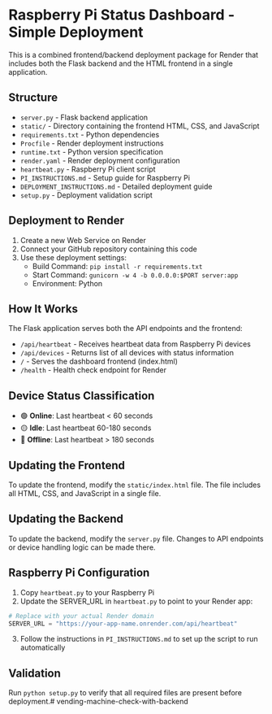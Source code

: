 # Raspberry Pi Status Dashboard - Simple Deployment

This is a combined frontend/backend deployment package for Render that includes both the Flask backend and the HTML frontend in a single application.

## Structure

- `server.py` - Flask backend application
- `static/` - Directory containing the frontend HTML, CSS, and JavaScript
- `requirements.txt` - Python dependencies
- `Procfile` - Render deployment instructions
- `runtime.txt` - Python version specification
- `render.yaml` - Render deployment configuration
- `heartbeat.py` - Raspberry Pi client script
- `PI_INSTRUCTIONS.md` - Setup guide for Raspberry Pi
- `DEPLOYMENT_INSTRUCTIONS.md` - Detailed deployment guide
- `setup.py` - Deployment validation script

## Deployment to Render

1. Create a new Web Service on Render
2. Connect your GitHub repository containing this code
3. Use these deployment settings:
   - Build Command: `pip install -r requirements.txt`
   - Start Command: `gunicorn -w 4 -b 0.0.0.0:$PORT server:app`
   - Environment: Python

## How It Works

The Flask application serves both the API endpoints and the frontend:
- `/api/heartbeat` - Receives heartbeat data from Raspberry Pi devices
- `/api/devices` - Returns list of all devices with status information
- `/` - Serves the dashboard frontend (index.html)
- `/health` - Health check endpoint for Render

## Device Status Classification

- 🟢 **Online**: Last heartbeat < 60 seconds
- 🟡 **Idle**: Last heartbeat 60-180 seconds
- 🔴 **Offline**: Last heartbeat > 180 seconds

## Updating the Frontend

To update the frontend, modify the `static/index.html` file. The file includes all HTML, CSS, and JavaScript in a single file.

## Updating the Backend

To update the backend, modify the `server.py` file. Changes to API endpoints or device handling logic can be made there.

## Raspberry Pi Configuration

1. Copy `heartbeat.py` to your Raspberry Pi
2. Update the SERVER_URL in `heartbeat.py` to point to your Render app:

```python
# Replace with your actual Render domain
SERVER_URL = "https://your-app-name.onrender.com/api/heartbeat"
```
3. Follow the instructions in `PI_INSTRUCTIONS.md` to set up the script to run automatically

## Validation

Run `python setup.py` to verify that all required files are present before deployment.#   v e n d i n g - m a c h i n e - c h e c k - w i t h - b a c k e n d  
 